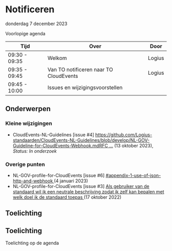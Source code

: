 <!-----------------------------







   Dit bestand wordt automatisch gegenereerd.
   Handmatige toevoegingen worden overschreven.







----------------------------->
# Notificeren

donderdag 7 december 2023

Voorlopige agenda

|  Tijd          | Over                                         | Door                       |
|----------------|----------------------------------------------|----------------------------|
|  09:30 - 09:35 | Welkom                                       | Logius                     |
|  09:35 - 09:45 | Van TO notificeren naar TO CloudEvents       | Logius                     |
|  09:45 - 10:00 | Issues en wijzigingsvoorstellen              |                            |

## Onderwerpen

### Kleine wijzigingen
* CloudEvents-NL-Guidelines [issue #4] [https://github.com/Logius-standaarden/CloudEvents-NL-Guidelines/blob/develop/NL-GOV-Guideline-for-CloudEvents-Webhook.mdRFC ...](https://github.com/Logius-standaarden/CloudEvents-NL-Guidelines/issues/4) (13 oktober 2023), _Status: In onderzoek_

### Overige punten
* NL-GOV-profile-for-CloudEvents [issue #6] [#appendix-1-use-of-json-http-and-webhook ](https://github.com/Logius-standaarden/NL-GOV-profile-for-CloudEvents/issues/6) (4 januari 2023)
* NL-GOV-profile-for-CloudEvents [issue #3] [Als gebruiker van de standaard wil ik een neutrale beschrijving zodat ik zelf kan bepalen met welk doel ik de standaard toepas ](https://github.com/Logius-standaarden/NL-GOV-profile-for-CloudEvents/issues/3) (17 oktober 2022)

## Toelichting


## Toelichting 

Toelichting op de agenda
